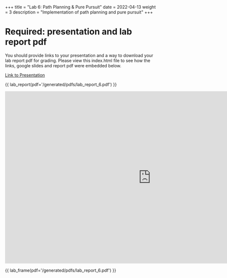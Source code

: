+++
title = "Lab 6: Path Planning & Pure Pursuit"
date = 2022-04-13
weight = 3
description = "Implementation of path planning and pure pursuit"
+++

# Required: presentation and lab report pdf

You should provide links to your presentation and a way to download your lab report pdf for grading. Please view this index.html file to see how the links, google slides and report pdf were embedded below.

<!-- Inlude links to your presentation and a download of your report pdf: -->
[Link to Presentation](https://docs.google.com/presentation/d/e/2PACX-1vRDqdHw6usrTD4r6IksoBRr4SVFS2MfmA04PdTrx1EeZrkMwaGLM-bIqn0acySJW8xzLAdH-JxKtcHD/pub?start=false&loop=false&delayms=3000)

{{ lab_report(pdf='/generated/pdfs/lab_report_6.pdf') }}

<!-- Inlude your presentation in your site by exporting it via google slides: -->
<iframe src="https://docs.google.com/presentation/d/e/2PACX-1vRDqdHw6usrTD4r6IksoBRr4SVFS2MfmA04PdTrx1EeZrkMwaGLM-bIqn0acySJW8xzLAdH-JxKtcHD/embed?start=false&loop=false&delayms=3000" frameborder="0" width="960" height="569" allowfullscreen="true" mozallowfullscreen="true" webkitallowfullscreen="true"></iframe>

<!-- Include a PDF of your lab report here: -->
{{ lab_frame(pdf='/generated/pdfs/lab_report_6.pdf') }}